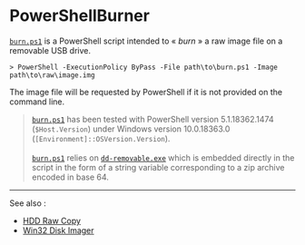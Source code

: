# PowerShellBurner

[`burn.ps1`](burn.ps1) is a PowerShell script intended to « _burn_ » a raw image file on a removable USB drive.

```console
> PowerShell -ExecutionPolicy ByPass -File path\to\burn.ps1 -Image path\to\raw\image.img
```

The image file will be requested by PowerShell if it is not provided on the command line.

> [`burn.ps1`](burn.ps1) has been tested with PowerShell version 5.1.18362.1474 (`$Host.Version`) under Windows version 10.0.18363.0 (`[Environment]::OSVersion.Version`).
> <br/><br/>
> [`burn.ps1`](burn.ps1) relies on [`dd-removable.exe`](http://www.chrysocome.net/dd) which is embedded directly in the script in the form of a string variable corresponding to a zip archive encoded in base 64.

---

See also :
- [HDD Raw Copy](https://hddguru.com/software/HDD-Raw-Copy-Tool/)
- [Win32 Disk Imager](https://sourceforge.net/projects/win32diskimager/)

